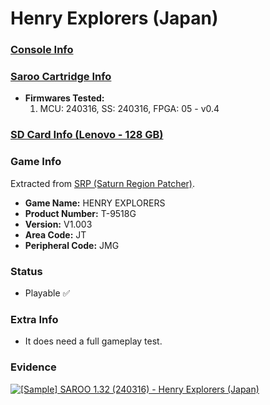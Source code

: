 # Henry Explorers (Japan)

### [Console Info](../../../../../Info/Consoles/VA13/README.md)

### [Saroo Cartridge Info](../../../../../Info/Cartridges/RetroGameParadiseStore/1.32F/README.md)

- <b>Firmwares Tested:</b>
  1. MCU: 240316, SS: 240316, FPGA: 05 - v0.4

### [SD Card Info (Lenovo - 128 GB)](../../../../../Info/SdCards/Lenovo/128GB/fat32/README.md)

### Game Info

Extracted from [SRP (Saturn Region Patcher)](https://segaxtreme.net/resources/saturn-region-patcher.81/download).

- <b>Game Name:</b> HENRY EXPLORERS
- <b>Product Number:</b> T-9518G
- <b>Version:</b> V1.003
- <b>Area Code:</b> JT
- <b>Peripheral Code:</b> JMG

### Status

- Playable :white_check_mark:

### Extra Info

- It does need a full gameplay test.

### Evidence

[![[Sample] SAROO 1.32 (240316) - Henry Explorers (Japan)](https://img.youtube.com/vi/MCJgk1o3HhY/0.jpg)](https://www.youtube.com/watch?v=MCJgk1o3HhY)
